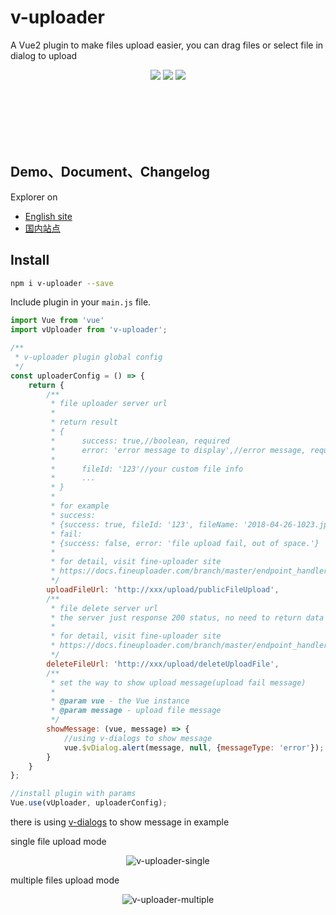 # v-uploader

A Vue2 plugin to make files upload easier, you can drag files or select file in dialog to upload

<p align="center">
  <a href="https://www.npmjs.com/package/v-uploader"><img src="https://img.shields.io/npm/v/v-uploader.svg"></a>
  <a href="https://mit-license.org/"><img src="https://img.shields.io/badge/license-MIT-brightgreen.svg"></a>
  <a href="https://www.npmjs.com/package/v-uploader"><img src="https://img.shields.io/npm/dy/v-uploader.svg"></a>
</p>
<br><br><br><br><br>

## Demo、Document、Changelog
Explorer on

- [English site](https://terryz.github.io/vue/#/upload)
- [国内站点](https://terryz.gitee.io/vue/#/upload)

## Install

``` bash
npm i v-uploader --save
```

Include plugin in your `main.js` file.

```js
import Vue from 'vue'
import vUploader from 'v-uploader';

/**
 * v-uploader plugin global config
 */
const uploaderConfig = () => {
    return {
        /**
         * file uploader server url
         *
         * return result
         * {
         *      success: true,//boolean, required
         *      error: 'error message to display',//error message, required when upload fail
         *
         *      fileId: '123'//your custom file info
         *      ...
         * }
         *
         * for example
         * success:
         * {success: true, fileId: '123', fileName: '2018-04-26-1023.jpg'}
         * fail:
         * {success: false, error: 'file upload fail, out of space.'}
         *
         * for detail, visit fine-uploader site
         * https://docs.fineuploader.com/branch/master/endpoint_handlers/traditional.html
         */
        uploadFileUrl: 'http://xxx/upload/publicFileUpload',
        /**
         * file delete server url
         * the server just response 200 status, no need to return data
         *
         * for detail, visit fine-uploader site
         * https://docs.fineuploader.com/branch/master/endpoint_handlers/traditional.html
         */
        deleteFileUrl: 'http://xxx/upload/deleteUploadFile',
        /**
         * set the way to show upload message(upload fail message)
         *
         * @param vue - the Vue instance
         * @param message - upload file message
         */
        showMessage: (vue, message) => {
            //using v-dialogs to show message
            vue.$vDialog.alert(message, null, {messageType: 'error'});
        }
    }
};

//install plugin with params
Vue.use(vUploader, uploaderConfig);
```

there is using [v-dialogs](https://github.com/TerryZ/v-dialogs) to show message in example

single file upload mode

<p align="center"><img src="https://terryz.github.io/image/v-uploader/v-uploader-single.png" alt="v-uploader-single" ></p>

multiple files upload mode

<p align="center"><img src="https://terryz.github.io/image/v-uploader/v-uploader-multiple.png" alt="v-uploader-multiple" ></p>
